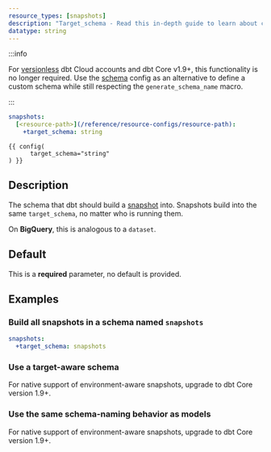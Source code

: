 ```yaml
---
resource_types: [snapshots]
description: "Target_schema - Read this in-depth guide to learn about configurations in dbt."
datatype: string
---
```


:::info

For [versionless](/docs/dbt-versions/core-upgrade/upgrading-to-v1.8#versionless) dbt Cloud accounts and dbt Core v1.9+, this functionality is no longer required. Use the [schema](/reference/resource-configs/schema) config as an alternative to define a custom schema while still respecting the `generate_schema_name` macro. 

:::

<File name='dbt_project.yml'>

```yml
snapshots:
  [<resource-path>](/reference/resource-configs/resource-path):
    +target_schema: string

```

</File>

<File name='snapshots/<filename>.sql'>

```jinja2
{{ config(
      target_schema="string"
) }}

```

</File>

## Description
The schema that dbt should build a [snapshot](/docs/build/snapshots) <Term id="table" /> into. Snapshots build into the same `target_schema`, no matter who is running them.

On **BigQuery**, this is analogous to a `dataset`.

## Default
This is a **required** parameter, no default is provided.

## Examples
### Build all snapshots in a schema named `snapshots`

<File name='dbt_project.yml'>

```yml
snapshots:
  +target_schema: snapshots

```

</File>

<VersionBlock lastVersion="1.8" >

### Use a target-aware schema

For native support of environment-aware snapshots, upgrade to dbt Core version 1.9+. 

### Use the same schema-naming behavior as models

For native support of environment-aware snapshots, upgrade to dbt Core version 1.9+. 

</VersionBlock>